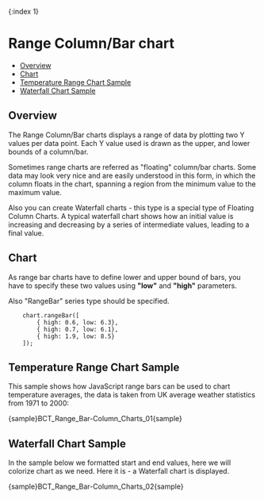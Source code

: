 {:index 1}
# Range Column/Bar chart
                                                                         
* [Overview](#overview)
* [Chart](#chart)
* [Temperature Range Chart Sample](#temperature_range_chart_sample)
* [Waterfall Chart Sample](#waterfall_chart_sample)

## Overview

The Range Column/Bar charts displays a range of data by plotting two Y values per data point. Each Y value used is drawn as the upper, and lower bounds of a column/bar.
  
  
Sometimes range charts are referred as "floating" column/bar charts. Some data may look very nice and are easily understood in this form, in which the column floats in the chart, spanning a region from the minimum value to the maximum value.
  
  
Also you can create Waterfall charts - this type is a special type of Floating Column Charts. A typical waterfall chart shows how an initial value is increasing and decreasing by a series of intermediate values, leading to a final value.

## Chart

As range bar charts have to define lower and upper bound of bars, you have to specify these two values using **"low"** and **"high"** parameters.
 
Also "RangeBar" series type should be specified.

```
    chart.rangeBar([
        { high: 0.6, low: 6.3},
        { high: 0.7, low: 6.1},
        { high: 1.9, low: 8.5}
    ]);
```

## Temperature Range Chart Sample

This sample shows how JavaScript range bars can be used to chart temperature averages, the data is taken from UK average weather statistics from 1971 to 2000:

{sample}BCT_Range\_Bar-Column\_Charts\_01{sample}

## Waterfall Chart Sample

In the sample below we formatted start and end values, here we will colorize chart as we need. Here it is - a Waterfall chart is displayed.

{sample}BCT_Range\_Bar-Column\_Charts\_02{sample}
